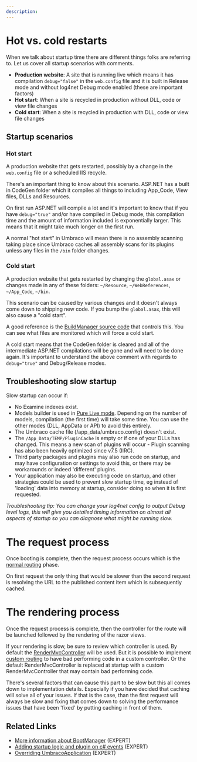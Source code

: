 ```yaml
---
description: 
---
```


# Hot vs. cold restarts

When we talk about startup time there are different things folks are referring to. Let us cover all startup scenarios with comments.

* **Production website**: A site that is running live which means it has compilation `debug="false"` in the `web.config` file and it is built in Release mode and without log4net Debug mode enabled (these are important factors)
* **Hot start**: When a site is recycled in production without DLL, code or view file changes
* **Cold start**: When a site is recycled in production with DLL, code or view file changes

## Startup scenarios

### Hot start

A production website that gets restarted, possibly by a change in the `web.config` file or a scheduled IIS recycle.

There's an important thing to know about this scenario. ASP.NET has a built in CodeGen folder which it compiles all things to including App_Code, View files, DLLs and Resources.

On first run ASP.NET will compile a lot and it's important to know that if you have `debug="true"` and/or have compiled in Debug mode, this compilation time and the amount of information included is exponentially larger. This means that it might take much longer on the first run.

A normal "hot start" in Umbraco will mean there is no assembly scanning taking place since Umbraco caches all assembly scans for its plugins unless any files in the `/bin` folder changes.

### Cold start

A production website that gets restarted by changing the `global.asax` or changes made in any of these folders: `~/Resource`, `~/WebReferences`, `~/App_Code`, `~/bin`.

This scenario can be caused by various changes and it doesn't always come down to shipping new code. If you bump the `global.asax`, this will also cause a "cold start".

A good reference is the [BuildManager source code](https://referencesource.microsoft.com/#System.Web/Compilation/BuildManager.cs,577) that controls this. You can see what files are monitored which will force a cold start.

A cold start means that the CodeGen folder is cleared and all of the intermediate ASP.NET compilations will be gone and will need to be done again. It's important to understand the above comment with regards to `debug="true"` and Debug/Release modes.

## Troubleshooting slow startup

Slow startup can occur if:

* No Examine indexes exist.
* Models builder is used in [Pure Live mode](../Templating/Modelsbuilder/Builder-Modes.md#pure-live-models). Depending on the number of models, compilation (the first time) will take some time. You can use the other modes (DLL, AppData or API) to avoid this entirely.
* The Umbraco cache file (/app_data/umbraco.config) doesn't exist.
* The `/App_Data/TEMP/PluginCache` is empty or if one of your DLLs has changed. This means a new scan of plugins will occur - Plugin scanning has also been heavily optimized since v7.5 (IIRC).
* Third party packages and plugins may also run code on startup, and may have configuration or settings to avoid this, or there may be workarounds or indeed 'different' plugins.
* Your application may also be executing code on startup, and other strategies could be used to prevent slow startup time, eg instead of 'loading' data into memory at startup, consider doing so when it is first requested.

_Troubleshooting tip: You can change your log4net config to *output Debug* level logs, this will give you detailed timing information on almost all aspects of startup so you can diagnose what might be running slow._

# The request process

Once booting is complete, then the request process occurs which is the [normal routing](../Routing/index.md) phase.

On first request the only thing that would be slower than the second request is resolving the URL to the published content item which is subsequently cached.

# The rendering process

Once the request process is complete, then the controller for the route will be launched followed by the rendering of the razor views.

If your rendering is slow, be sure to review which controller is used. By default the [RenderMvcController](../../Implementation/Default-Routing/Controller-Selection/index.md) will be used.  But it is possible to implement [custom routing](../../Implementation/Custom-Routing/index.md) to have bad performing code in a custom controller. Or the default RenderMvcController is replaced at startup with a custom RenderMvcController that may contain bad performing code.

There's several factors that can cause this part to be slow but this all comes down to implementation details. Especially if you have decided that caching will solve all of your issues. If that is the case, than the first request will always be slow and fixing that comes down to solving the performance issues that have been 'fixed' by putting caching in front of them.

## Related Links
* [More information about BootManager](Understanding-Bootmanagers.md) (EXPERT)
* [Adding startup logic and plugin on c# events](Application-Startup.md) (EXPERT)
* [Overriding UmbracoApplication](Extending-UmbracoApplication.md) (EXPERT)